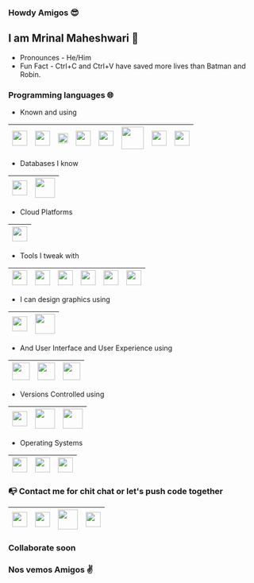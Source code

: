 ### Howdy Amigos 😎

## I am Mrinal Maheshwari 🤝

- Pronounces - He/Him
- Fun Fact - Ctrl+C and Ctrl+V have saved more lives than Batman and Robin.

### Programming languages 🌐

- Known and using

| [<img src=https://user-images.githubusercontent.com/11848011/89715997-58d08000-d9c7-11ea-8847-e95e09b401b7.png width="30">](http://angular.io) | [<img src=https://user-images.githubusercontent.com/11848011/89716012-671e9c00-d9c7-11ea-95bb-3db982af1333.png width="30">](https://www.w3schools.com/html/default.asp) | [<img src=https://user-images.githubusercontent.com/11848011/89716032-8a494b80-d9c7-11ea-8440-0469bde629ef.png width="20">](https://www.java.com/en/) | [<img src=https://user-images.githubusercontent.com/11848011/89716039-90d7c300-d9c7-11ea-88cc-07034ef90776.png width="30">](http://swift.org) | [<img src=https://user-images.githubusercontent.com/11848011/89716044-9af9c180-d9c7-11ea-9af1-1f7bf0c64271.png width="30">](https://javascript.info) | [<img src=https://user-images.githubusercontent.com/11848011/89716171-79e5a080-d9c8-11ea-9051-cf5d64a8e47b.png width="45">](http://reactnative.dev) | [<img src=https://user-images.githubusercontent.com/11848011/89716001-5d953400-d9c7-11ea-8a8d-acc6058763a6.png width="30">](https://www.w3schools.com/css/) | [<img src=https://user-images.githubusercontent.com/11848011/89716038-8fa69600-d9c7-11ea-9ee0-21166db44eb5.png width="30">](https://sass-lang.com) |
|---|---|---|---|---|---|---|---|

- Databases I know

| [<img src=https://user-images.githubusercontent.com/11848011/89716050-9c2aee80-d9c7-11ea-9511-a1a78a81362e.png width="30">](https://www.postgresql.org) | [<img src=https://user-images.githubusercontent.com/11848011/89716048-9b925800-d9c7-11ea-808c-098564d4eb03.png width="40">](https://www.mysql.com) | 
|---|---|

- Cloud Platforms

| [<img src=https://user-images.githubusercontent.com/11848011/89716098-de543000-d9c7-11ea-8545-f0d83b36af6e.png width="30">](http://heroku.com) |
|---|

- Tools I tweak with

| [<img src=https://user-images.githubusercontent.com/11848011/89716029-86b5c480-d9c7-11ea-91dd-b01caa430ddd.png width="30">](https://www.jetbrains.com/idea/) | [<img src=https://user-images.githubusercontent.com/11848011/89716034-8c130f00-d9c7-11ea-9eb7-fb25d2f674a7.png width="30">](https://notepad-plus-plus.org) | [<img src=https://user-images.githubusercontent.com/11848011/89715999-5a9a4380-d9c7-11ea-81b4-62608f973433.png width="30">](http://atom.io) | [<img src=https://user-images.githubusercontent.com/11848011/89716063-a51bc000-d9c7-11ea-974c-69e85093879b.png width="30">](https://www.jetbrains.com/webstorm/) | [<img src=https://user-images.githubusercontent.com/11848011/89716066-a77e1a00-d9c7-11ea-8806-10b5f333ab74.png width="30">](https://developer.apple.com/xcode/resources/) | [<img src=https://user-images.githubusercontent.com/11848011/89716061-a3ea9300-d9c7-11ea-8a1c-84f0ed340b17.png width="30">](https://code.visualstudio.com) |
|---|---|---|---|---|---|

- I can design graphics using

| [<img src=https://user-images.githubusercontent.com/11848011/89716040-97663a80-d9c7-11ea-9889-1b13ffb539db.png width="30">](http://coreldraw.com) | [<img src=https://user-images.githubusercontent.com/11848011/89774181-03a98100-db23-11ea-9383-562480a55541.png width="40">](https://www.photoshop.com/en) |
|---|---|

- And User Interface and User Experience using

| [<img src=https://user-images.githubusercontent.com/11848011/89860223-9ea46880-dbc0-11ea-9da3-7f1419211c61.png width="35">](http://figma.com) | [<img src=https://user-images.githubusercontent.com/11848011/89860212-99dfb480-dbc0-11ea-8cfb-4a6e12ccad5d.jpg width="35">](https://www.adobe.com/in/products/xd.html) | [<img src=https://user-images.githubusercontent.com/11848011/89860228-a106c280-dbc0-11ea-9169-8da1666f5e72.png width="35">](https://www.sketch.com) |
|---|---|---|

- Versions Controlled using

| [<img src=https://user-images.githubusercontent.com/11848011/89716004-5ff78e00-d9c7-11ea-97f8-67a6c2681285.png width="30">](https://git-scm.com) | [<img src=https://user-images.githubusercontent.com/11848011/89732363-e6fe4200-da6b-11ea-95d8-da7cc24f71f9.png width="40">](https://bitbucket.org/maheshwarimrinal/) | [<img src=https://user-images.githubusercontent.com/11848011/89732365-e9609c00-da6b-11ea-849e-03bc2992b72e.png width="40">](https://github.com/maheshwarimrinal) |
|---|---|---|

- Operating Systems

| [<img src=https://user-images.githubusercontent.com/11848011/89716033-8ae1e200-d9c7-11ea-93e5-c4b10be0d533.png width="30">](https://developer.apple.com/macos/) | [<img src=https://user-images.githubusercontent.com/11848011/89716064-a6e58380-d9c7-11ea-9343-1153f66909aa.png width="30">](https://www.microsoft.com/en-in/windows) | [<img src=https://user-images.githubusercontent.com/11848011/89716060-a351fc80-d9c7-11ea-915d-d06886de547f.png width="30">](https://ubuntu.com) |
|---|---|---|

### 📭 Contact me for chit chat or let's push code together

| [<img src=https://user-images.githubusercontent.com/11848011/89716053-9fbe7580-d9c7-11ea-8a51-ccb4f9787739.png width="30">](https://t.me/maheshwarimrinal) | [<img src=https://user-images.githubusercontent.com/11848011/89716015-6ede4080-d9c7-11ea-833c-14059780bd19.png width="30">](http://instagram.com/maheshwarimrinal/) | [<img src=https://user-images.githubusercontent.com/11848011/89716006-6259e800-d9c7-11ea-86d4-be19395f249f.png width="40">](mailto:maheshwari.mrinal@gmail.com) |  [<img src=https://user-images.githubusercontent.com/11848011/89732604-7a844280-da6d-11ea-8240-525585e77ba2.png width="30">](http://linkedin.com/in/mrinalmaheshwari/) |
|---|---|---|---|
### Collaborate soon
### Nos vemos Amigos ✌️
